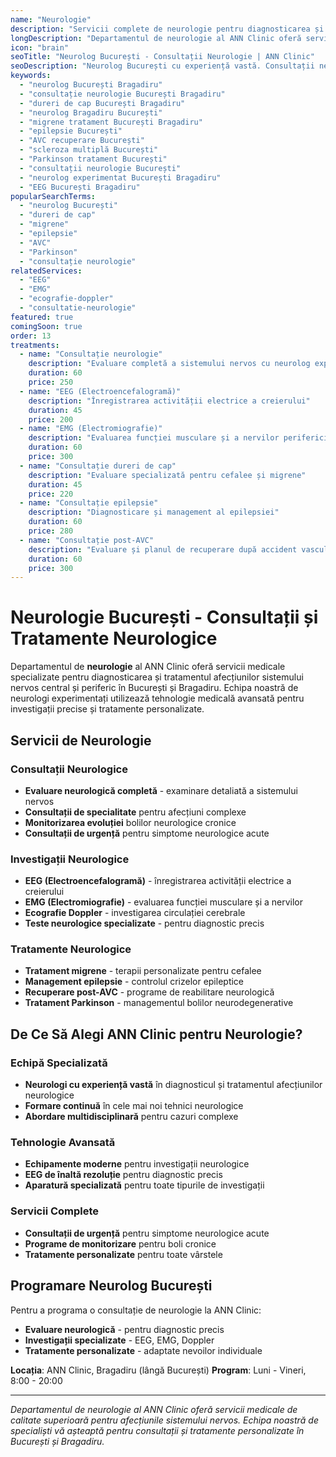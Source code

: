 ```yaml
---
name: "Neurologie"
description: "Servicii complete de neurologie pentru diagnosticarea și tratamentul afecțiunilor sistemului nervos"
longDescription: "Departamentul de neurologie al ANN Clinic oferă servicii medicale specializate pentru diagnosticarea și tratamentul afecțiunilor sistemului nervos central și periferic. Echipa noastră de neurologi experimentați din București utilizează tehnologie medicală avansată pentru investigații precise și tratamente personalizate."
icon: "brain"
seoTitle: "Neurolog București - Consultații Neurologie | ANN Clinic"
seoDescription: "Neurolog București cu experiență vastă. Consultații neurologie, dureri de cap, migrene, epilepsie, AVC. Programează-te la ANN Clinic Bragadiru."
keywords:
  - "neurolog București Bragadiru"
  - "consultație neurologie București Bragadiru"
  - "dureri de cap București Bragadiru"
  - "neurolog Bragadiru București"
  - "migrene tratament București Bragadiru"
  - "epilepsie București"
  - "AVC recuperare București"
  - "scleroza multiplă București"
  - "Parkinson tratament București"
  - "consultații neurologie București"
  - "neurolog experimentat București Bragadiru"
  - "EEG București Bragadiru"
popularSearchTerms:
  - "neurolog București"
  - "dureri de cap"
  - "migrene"
  - "epilepsie"
  - "AVC"
  - "Parkinson"
  - "consultație neurologie"
relatedServices:
  - "EEG"
  - "EMG"
  - "ecografie-doppler"
  - "consultatie-neurologie"
featured: true
comingSoon: true
order: 13
treatments:
  - name: "Consultație neurologie"
    description: "Evaluare completă a sistemului nervos cu neurolog experimentat"
    duration: 60
    price: 250
  - name: "EEG (Electroencefalogramă)"
    description: "Înregistrarea activității electrice a creierului"
    duration: 45
    price: 200
  - name: "EMG (Electromiografie)"
    description: "Evaluarea funcției musculare și a nervilor periferici"
    duration: 60
    price: 300
  - name: "Consultație dureri de cap"
    description: "Evaluare specializată pentru cefalee și migrene"
    duration: 45
    price: 220
  - name: "Consultație epilepsie"
    description: "Diagnosticare și management al epilepsiei"
    duration: 60
    price: 280
  - name: "Consultație post-AVC"
    description: "Evaluare și planul de recuperare după accident vascular cerebral"
    duration: 60
    price: 300
---
```


# Neurologie București - Consultații și Tratamente Neurologice

Departamentul de **neurologie** al ANN Clinic oferă servicii medicale specializate pentru diagnosticarea și tratamentul afecțiunilor sistemului nervos central și periferic în București și Bragadiru. Echipa noastră de neurologi experimentați utilizează tehnologie medicală avansată pentru investigații precise și tratamente personalizate.

## Servicii de Neurologie

### Consultații Neurologice

- **Evaluare neurologică completă** - examinare detaliată a sistemului nervos
- **Consultații de specialitate** pentru afecțiuni complexe
- **Monitorizarea evoluției** bolilor neurologice cronice
- **Consultații de urgență** pentru simptome neurologice acute

### Investigații Neurologice

- **EEG (Electroencefalogramă)** - înregistrarea activității electrice a creierului
- **EMG (Electromiografie)** - evaluarea funcției musculare și a nervilor
- **Ecografie Doppler** - investigarea circulației cerebrale
- **Teste neurologice specializate** - pentru diagnostic precis

### Tratamente Neurologice

- **Tratament migrene** - terapii personalizate pentru cefalee
- **Management epilepsie** - controlul crizelor epileptice
- **Recuperare post-AVC** - programe de reabilitare neurologică
- **Tratament Parkinson** - managementul bolilor neurodegenerative

## De Ce Să Alegi ANN Clinic pentru Neurologie?

### Echipă Specializată

- **Neurologi cu experiență vastă** în diagnosticul și tratamentul afecțiunilor neurologice
- **Formare continuă** în cele mai noi tehnici neurologice
- **Abordare multidisciplinară** pentru cazuri complexe

### Tehnologie Avansată

- **Echipamente moderne** pentru investigații neurologice
- **EEG de înaltă rezoluție** pentru diagnostic precis
- **Aparatură specializată** pentru toate tipurile de investigații

### Servicii Complete

- **Consultații de urgență** pentru simptome neurologice acute
- **Programe de monitorizare** pentru boli cronice
- **Tratamente personalizate** pentru toate vârstele

## Programare Neurolog București

Pentru a programa o consultație de neurologie la ANN Clinic:

- **Evaluare neurologică** - pentru diagnostic precis
- **Investigații specializate** - EEG, EMG, Doppler
- **Tratamente personalizate** - adaptate nevoilor individuale

**Locația**: ANN Clinic, Bragadiru (lângă București)
**Program**: Luni - Vineri, 8:00 - 20:00

---

_Departamentul de neurologie al ANN Clinic oferă servicii medicale de calitate superioară pentru afecțiunile sistemului nervos. Echipa noastră de specialiști vă așteaptă pentru consultații și tratamente personalizate în București și Bragadiru._
